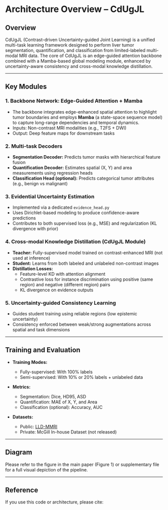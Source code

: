 # Architecture Overview – CdUgJL

## Overview

CdUgJL (Contrast-driven Uncertainty-guided Joint Learning) is a unified multi-task learning framework designed to perform liver tumor segmentation, quantification, and classification from limited-labeled multi-modal MRI data. The core of CdUgJL is an edge-guided attention backbone combined with a Mamba-based global modeling module, enhanced by uncertainty-aware consistency and cross-modal knowledge distillation.

---

## Key Modules

### 1. Backbone Network: Edge-Guided Attention + Mamba

- The backbone integrates edge-enhanced spatial attention to highlight tumor boundaries and employs **Mamba** (a state-space sequence model) to capture long-range dependencies and temporal dynamics.
- Inputs: Non-contrast MRI modalities (e.g., T2FS + DWI)
- Output: Deep feature maps for downstream tasks

### 2. Multi-task Decoders

- **Segmentation Decoder:** Predicts tumor masks with hierarchical feature fusion
- **Quantification Decoder:** Estimates spatial (X, Y) and area measurements using regression heads
- **Classification Head (optional):** Predicts categorical tumor attributes (e.g., benign vs malignant)

### 3. Evidential Uncertainty Estimation

- Implemented via a dedicated `evidence_head.py`
- Uses Dirichlet-based modeling to produce confidence-aware predictions
- Contributes to both supervised loss (e.g., MSE) and regularization (KL divergence with prior)

### 4. Cross-modal Knowledge Distillation (CdUgJL Module)

- **Teacher:** Fully-supervised model trained on contrast-enhanced MRI (not used at inference)
- **Student:** Learns from both labeled and unlabeled non-contrast images
- **Distillation Losses:**
  - Feature-level KD with attention alignment
  - Contrastive loss for instance discrimination using positive (same region) and negative (different region) pairs
  - KL divergence on evidence outputs

### 5. Uncertainty-guided Consistency Learning

- Guides student training using reliable regions (low epistemic uncertainty)
- Consistency enforced between weak/strong augmentations across spatial and task dimensions

---

## Training and Evaluation

- **Training Modes:**
  - Fully-supervised: With 100% labels
  - Semi-supervised: With 10% or 20% labels + unlabeled data

- **Metrics:**
  - Segmentation: Dice, HD95, ASD
  - Quantification: MAE of X, Y, and Area
  - Classification (optional): Accuracy, AUC

- **Datasets:**
  - Public: [LLD-MMRI](https://github.com/LMMMEng/LLD-MMRI-Dataset)
  - Private: McGill In-house Dataset (not released)

---

## Diagram

Please refer to the figure in the main paper (Figure 1) or supplementary file for a full visual depiction of the pipeline.

---

## Reference

If you use this code or architecture, please cite:

